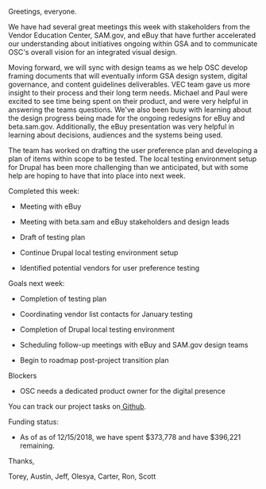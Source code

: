 Greetings, everyone.

We have had several great meetings this week with stakeholders from the Vendor Education Center, SAM.gov, and eBuy that have further accelerated our understanding about initiatives ongoing within GSA and to communicate OSC's overall vision for an integrated visual design.  

Moving forward, we will sync with design teams as we help OSC develop framing documents that will eventually inform GSA design system, digital governance, and content guidelines deliverables. VEC team gave us more insight to their process and their long term needs. Michael and Paul were excited to see time being spent on their product, and were very helpful in answering the teams questions. We've also been busy with learning about the design progress being made for the ongoing redesigns for eBuy and beta.sam.gov. Additionally, the eBuy presentation was very helpful in learning about decisions, audiences and the systems being used.

The team has worked on drafting the user preference plan and developing a plan of items within scope to be tested. The local testing environment setup for Drupal has been more challenging than we anticipated, but with some help are hoping to have that into place into next week.

Completed this week:

-   Meeting with eBuy

-   Meeting with beta.sam and eBuy stakeholders and design leads

-   Draft of testing plan

-   Continue Drupal local testing environment setup

-   Identified potential vendors for user preference testing

Goals next week:

-   Completion of testing plan

-   Coordinating vendor list contacts for January testing

-   Completion of Drupal local testing environment

-   Scheduling follow-up meetings with eBuy and SAM.gov design teams

-   Begin to roadmap post-project transition plan

Blockers

-   OSC needs a dedicated product owner for the digital presence

You can track our project tasks on[  Github](https://github.com/18F/osc-website-pa/projects/1).

Funding status:

-   As of as of 12/15/2018, we have spent $373,778 and have $396,221 remaining.

Thanks,

Torey, Austin, Jeff, Olesya, Carter, Ron, Scott
